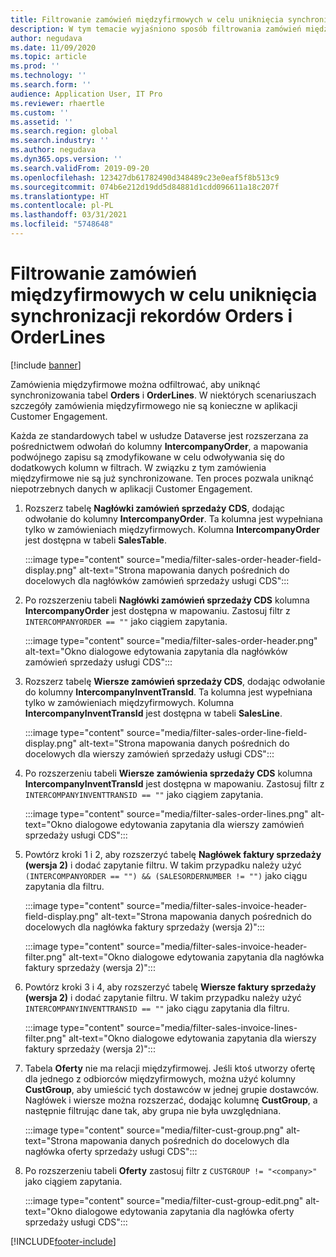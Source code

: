 ```yaml
---
title: Filtrowanie zamówień międzyfirmowych w celu uniknięcia synchronizacji rekordów Orders i OrderLines
description: W tym temacie wyjaśniono sposób filtrowania zamówień międzyfirmowych w celu uniknięcia synchronizowania jednostek Orders i OrderLines.
author: negudava
ms.date: 11/09/2020
ms.topic: article
ms.prod: ''
ms.technology: ''
ms.search.form: ''
audience: Application User, IT Pro
ms.reviewer: rhaertle
ms.custom: ''
ms.assetid: ''
ms.search.region: global
ms.search.industry: ''
ms.author: negudava
ms.dyn365.ops.version: ''
ms.search.validFrom: 2019-09-20
ms.openlocfilehash: 123427db61782490d348489c23e0eaf5f8b513c9
ms.sourcegitcommit: 074b6e212d19dd5d84881d1cdd096611a18c207f
ms.translationtype: HT
ms.contentlocale: pl-PL
ms.lasthandoff: 03/31/2021
ms.locfileid: "5748648"
---
```

# <a name="filter-intercompany-orders-to-avoid-syncing-orders-and-orderlines"></a>Filtrowanie zamówień międzyfirmowych w celu uniknięcia synchronizacji rekordów Orders i OrderLines

[!include [banner](../../includes/banner.md)]

Zamówienia międzyfirmowe można odfiltrować, aby uniknąć synchronizowania tabel **Orders** i **OrderLines**. W niektórych scenariuszach szczegóły zamówienia międzyfirmowego nie są konieczne w aplikacji Customer Engagement.

Każda ze standardowych tabel w usłudze Dataverse jest rozszerzana za pośrednictwem odwołań do kolumny **IntercompanyOrder**, a mapowania podwójnego zapisu są zmodyfikowane w celu odwoływania się do dodatkowych kolumn w filtrach. W związku z tym zamówienia międzyfirmowe nie są już synchronizowane. Ten proces pozwala uniknąć niepotrzebnych danych w aplikacji Customer Engagement.

1. Rozszerz tabelę **Nagłówki zamówień sprzedaży CDS**, dodając odwołanie do kolumny **IntercompanyOrder**. Ta kolumna jest wypełniana tylko w zamówieniach międzyfirmowych. Kolumna **IntercompanyOrder** jest dostępna w tabeli **SalesTable**.

    :::image type="content" source="media/filter-sales-order-header-field-display.png" alt-text="Strona mapowania danych pośrednich do docelowych dla nagłówków zamówień sprzedaży usługi CDS":::

2. Po rozszerzeniu tabeli **Nagłówki zamówień sprzedaży CDS** kolumna **IntercompanyOrder** jest dostępna w mapowaniu. Zastosuj filtr z `INTERCOMPANYORDER == ""` jako ciągiem zapytania.

    :::image type="content" source="media/filter-sales-order-header.png" alt-text="Okno dialogowe edytowania zapytania dla nagłówków zamówień sprzedaży usługi CDS":::

3. Rozszerz tabelę **Wiersze zamówień sprzedaży CDS**, dodając odwołanie do kolumny **IntercompanyInventTransId**. Ta kolumna jest wypełniana tylko w zamówieniach międzyfirmowych. Kolumna **IntercompanyInventTransId** jest dostępna w tabeli **SalesLine**.

    :::image type="content" source="media/filter-sales-order-line-field-display.png" alt-text="Strona mapowania danych pośrednich do docelowych dla wierszy zamówień sprzedaży usługi CDS":::

4. Po rozszerzeniu tabeli **Wiersze zamówienia sprzedaży CDS** kolumna **IntercompanyInventTransId** jest dostępna w mapowaniu. Zastosuj filtr z `INTERCOMPANYINVENTTRANSID == ""` jako ciągiem zapytania.

    :::image type="content" source="media/filter-sales-order-lines.png" alt-text="Okno dialogowe edytowania zapytania dla wierszy zamówień sprzedaży usługi CDS":::

5. Powtórz kroki 1 i 2, aby rozszerzyć tabelę **Nagłówek faktury sprzedaży (wersja 2)** i dodać zapytanie filtru. W takim przypadku należy użyć `(INTERCOMPANYORDER == "") && (SALESORDERNUMBER != "")` jako ciągu zapytania dla filtru.

    :::image type="content" source="media/filter-sales-invoice-header-field-display.png" alt-text="Strona mapowania danych pośrednich do docelowych dla nagłówka faktury sprzedaży (wersja 2)":::

    :::image type="content" source="media/filter-sales-invoice-header-filter.png" alt-text="Okno dialogowe edytowania zapytania dla nagłówka faktury sprzedaży (wersja 2)":::

6. Powtórz kroki 3 i 4, aby rozszerzyć tabelę **Wiersze faktury sprzedaży (wersja 2)** i dodać zapytanie filtru. W takim przypadku należy użyć `INTERCOMPANYINVENTTRANSID == ""` jako ciągu zapytania dla filtru.

    :::image type="content" source="media/filter-sales-invoice-lines-filter.png" alt-text="Okno dialogowe edytowania zapytania dla wierszy faktury sprzedaży (wersja 2)":::

7. Tabela **Oferty** nie ma relacji międzyfirmowej. Jeśli ktoś utworzy ofertę dla jednego z odbiorców międzyfirmowych, można użyć kolumny **CustGroup**, aby umieścić tych dostawców w jednej grupie dostawców. Nagłówek i wiersze można rozszerzać, dodając kolumnę **CustGroup**, a następnie filtrując dane tak, aby grupa nie była uwzględniana.

    :::image type="content" source="media/filter-cust-group.png" alt-text="Strona mapowania danych pośrednich do docelowych dla nagłówka oferty sprzedaży usługi CDS":::

8. Po rozszerzeniu tabeli **Oferty** zastosuj filtr z `CUSTGROUP != "<company>"` jako ciągiem zapytania.

    :::image type="content" source="media/filter-cust-group-edit.png" alt-text="Okno dialogowe edytowania zapytania dla nagłówka oferty sprzedaży usługi CDS":::


[!INCLUDE[footer-include](../../../../includes/footer-banner.md)]